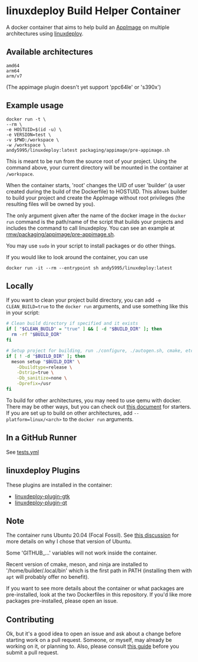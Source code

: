 # linuxdeploy Build Helper Container

A docker container that aims to help build an
[AppImage](https://github.com/AppImage/AppImageKit) on multiple architectures
using [linuxdeploy](https://github.com/linuxdeploy/linuxdeploy).

## Available architectures

    amd64
    arm64
    arm/v7

(The appimage plugin doesn't yet support 'ppc64le' or 's390x')

## Example usage

    docker run -t \
    --rm \
    -e HOSTUID=$(id -u) \
    -e VERSION=test \
    -v $PWD:/workspace \
    -w /workspace \
    andy5995/linuxdeploy:latest packaging/appimage/pre-appimage.sh

This is meant to be run from the source root of your project. Using the
command above, your current directory will be mounted in the container at
`/workspace`.

When the container starts, 'root' changes the UID of user 'builder' (a user
created during the build of the Dockerfile) to HOSTUID. This allows builder to
build your project and create the AppImage without root privileges (the
resulting files will be owned by you).

The only argument given after the name of the docker image in the `docker run`
command is the path/name of the script that builds your projects and includes
the command to call linuxdeploy. You can see an example at
[rmw/packaging/appimage/pre-appimage.sh](https://github.com/theimpossibleastronaut/rmw/blob/master/packaging/appimage/pre-appimage.sh).

You may use `sudo` in your script to install packages or do other things.

If you would like to look around the container, you can use

    docker run -it --rm --entrypoint sh andy5995/linuxdeploy:latest

## Locally

If you want to clean your project build directory, you can add `-e
CLEAN_BUILD=true` to the `docker run` arguments, and use something like this
in your script:

```sh
# Clean build directory if specified and it exists
if [ "$CLEAN_BUILD" = "true" ] && [ -d "$BUILD_DIR" ]; then
  rm -rf "$BUILD_DIR"
fi

# Setup project for building, run ./configure, ./autogen.sh, cmake, etc
if [ ! -d "$BUILD_DIR" ]; then
  meson setup "$BUILD_DIR" \
    -Dbuildtype=release \
    -Dstrip=true \
    -Db_sanitize=none \
    -Dprefix=/usr
fi
```

To build for other architectures, you may need to use qemu with docker. There
may be other ways, but you can check out [this
document](https://www.stereolabs.com/docs/docker/building-arm-container-on-x86)
for starters. If you are set up to build on other architectures, add
`--platform=linux/<arch>` to the `docker run` arguments.

## In a GitHub Runner

See [tests.yml](https://github.com/andy5995/linuxdeploy-build-helper-container/blob/trunk/.github/workflows/test.yml)

## linuxdeploy Plugins

These plugins are installed in the container:

* [linuxdeploy-plugin-gtk](https://github.com/linuxdeploy/linuxdeploy-plugin-gtk)
* [linuxdeploy-plugin-qt](https://github.com/linuxdeploy/linuxdeploy-plugin-qt)

## Note

The container runs Ubuntu 20.04 (Focal Fossil). See [this
discussion](https://github.com/orgs/AppImage/discussions/1254) for more
details on why I chose that version of Ubuntu.

Some 'GITHUB_...' variables will not work inside the container.

Recent version of cmake, meson, and ninja are installed to
'/home/builder/.local/bin' which is the first path in PATH (installing them
with `apt` will probably offer no benefit).

If you want to see more details about the container or what packages are
pre-installed, look at the two Dockerfiles in this repository. If you'd like
more packages pre-installed, please open an issue.

## Contributing

Ok, but it's a good idea to open an issue and ask about a change before
starting work on a pull request. Someone, or myself, may already be working on
it, or planning to. Also, please consult [this
guide](https://docs.github.com/en/pull-requests/collaborating-with-pull-requests/getting-started/best-practices-for-pull-requests)
before you submit a pull request.
